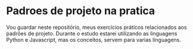 # Padroes de projeto na pratica

Vou guardar neste repositório, meus exercícios práticos relacionados aos padrões de projeto. Durante o estudo estarei utilizando as linguagens Python e Javascript, mas os conceitos, servem para varias linguagens.